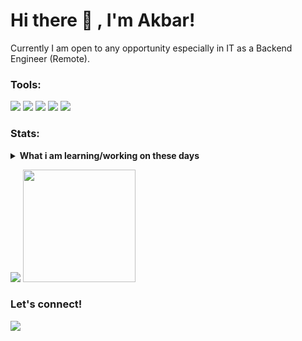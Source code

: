 # Hi there 👋 , I'm Akbar!
Currently I am open to any opportunity especially in IT as a Backend Engineer (Remote).

### Tools:
<p>
    <img src="https://img.shields.io/badge/OS-MacOS-blue?&logo=apple" />
    <img src="https://img.shields.io/badge/Code-Ruby-red?&logo=ruby" />
    <img src="https://img.shields.io/badge/Code-Php-purple?&logo=php" />
    <img src="https://img.shields.io/badge/Text%20Editor-Vim-blue?&logo=vim&logoColor=green" />
    <img src="https://gpvc.arturio.dev/muhrizkiakbar" />
</p>

### Stats:
<details>
 <summary><strong>What i am learning/working on these days</strong></summary>
    - 🔭 I’m currently working on ... </br>
    - 🌱 I’m currently learning Denojs </br>
    - 👯 I’m looking to collaborate on ... </br>
    - 🤔 I’m looking for help with ... </br>
    - 💬 Ask me about anything.</br>
    - 📫 How to reach me: <a href="muhrizkiakbar@live.com">Email me!</a>  </br>
    - 😄 Pronouns: He/Him </br>
    - ⚡ Fun fact: ... </br>
</details>
<p>
    <img src="https://github-readme-stats.vercel.app/api?username=muhrizkiakbar&hide=contribs,prs&show_icons=true&hide_border=true&title_color=000" />
    <img src="https://github-readme-stats.vercel.app/api/top-langs/?username=muhrizkiakbar&layout=compact" height=180 />
</p>

### Let's connect!
<p>
    <a href="https://www.linkedin.com/in/muhammad-rizki-akbar-69220316b" target="blank"><img src="https://img.shields.io/badge/M_Rizki_Akbar-30302f?style=flat&logo=linkedin" /></a>
</p>

<!--
**bagusfe/bagusfe** is a ✨ _special_ ✨ repository because its `README.md` (this file) appears on your GitHub profile.

Here are some ideas to get you started:

- 🔭 I’m currently working on ...
- 🌱 I’m currently learning ...
- 👯 I’m looking to collaborate on ...
- 🤔 I’m looking for help with ...
- 💬 Ask me about ...
- 📫 How to reach me: ...
- 😄 Pronouns: ...
- ⚡ Fun fact: ...
-->
 
